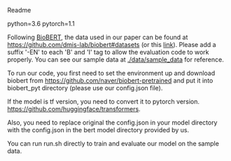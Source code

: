 Readme

python=3.6
pytorch=1.1

Following [BioBERT](https://academic.oup.com/bioinformatics/article/36/4/1234/5566506), the data used in our paper can be found at https://github.com/dmis-lab/biobert#datasets (or this [link](https://drive.google.com/open?id=1OletxmPYNkz2ltOr9pyT0b0iBtUWxslh)). Please add a suffix '-EN' to each 'B' and 'I' tag to allow the evaluation code to work properly. You can see our sample data at [./data/sample_data](./data/sample_data) for reference.

To run our code, you first need to set the environment up and download biobert from https://github.com/naver/biobert-pretrained and put it into biobert_pyt directory (please use our config.json file).

If the model is tf version, you need to convert it to pytorch version. https://github.com/huggingface/transformers.

Also, you need to replace original the config.json in your model directory with the config.json in the bert model directory provided by us.

You can run run.sh directly to train and evaluate our model on the sample data.
